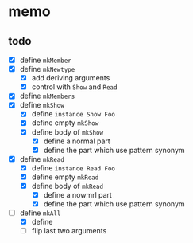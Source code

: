 memo
====

todo
----

* [x] define `mkMember`
* [x] define `mkNewtype`
	+ [x] add deriving arguments
	+ [x] control with `Show` and `Read`
* [x] define `mkMembers`
* [x] define `mkShow`
	+ [x] define `instance Show Foo`
	+ [x] define empty `mkShow`
	+ [x] define body of `mkShow`
		- [x] define a normal part
		- [x] define the part which use pattern synonym
* [x] define `mkRead`
	+ [x] define `instance Read Foo`
	+ [x] define empty `mkRead`
	+ [x] define body of `mkRead`
		- [x] define a nowmrl part
		- [x] define the part which use pattern synonym
* [ ] define `mkAll`
	+ [x] define
	+ [ ] flip last two arguments
